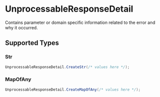 # UnprocessableResponseDetail

Contains parameter or domain specific information related to the error and why it occurred.


## Supported Types

### Str

```csharp
UnprocessableResponseDetail.CreateStr(/* values here */);
```

### MapOfAny

```csharp
UnprocessableResponseDetail.CreateMapOfAny(/* values here */);
```
